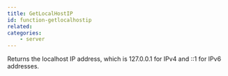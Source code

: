 ```yaml
---
title: GetLocalHostIP
id: function-getlocalhostip
related:
categories:
	- server
---
```


Returns the localhost IP address, which is 127.0.0.1 for IPv4 and ::1 for IPv6 addresses.